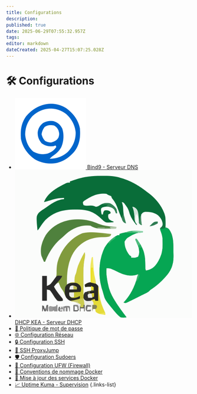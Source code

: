 ```yaml
---
title: Configurations
description: 
published: true
date: 2025-06-29T07:55:32.957Z
tags: 
editor: markdown
dateCreated: 2025-04-27T15:07:25.028Z
---
```


# 🛠️ Configurations


- [![bind_9.svg](/icons/bind_9.svg) Bind9 - Serveur DNS](/Configurations/Bind9)
- [![kea_1.4.svg](/icons/kea_1.4.svg) DHCP KEA - Serveur DHCP](/Configurations/DHCP_KEA)
- [🔐 Politique de mot de passe](/Configurations/Politique_mot_de_passe)
- [🌐 Configuration Réseau](/Configurations/Reseau)
- [🔒 Configuration SSH](/Configurations/Ssh)
- [🔀 SSH ProxyJump](/Configurations/Ssh-ProxyJump)
- [🛡️ Configuration Sudoers](/Configurations/Sudoers)
- [🧱 Configuration UFW (Firewall)](/Configurations/UFW)
- [🐳 Conventions de nommage Docker](/Configurations/Conventions_nommage_Docker)
- [🔄 Mise à jour des services Docker](/Configurations/maj-services-docker)
- [📈 Uptime Kuma - Supervision](Configurations/Uptime_Kuma)
{.links-list}